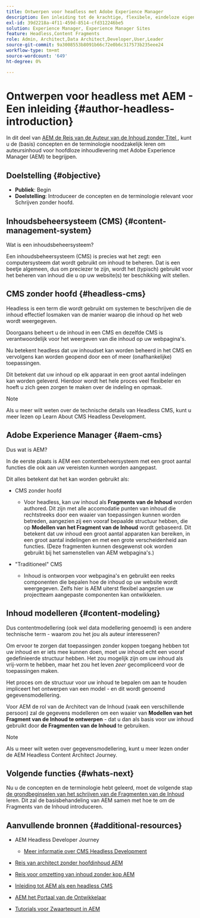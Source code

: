 ```yaml
---
title: Ontwerpen voor headless met Adobe Experience Manager
description: Een inleiding tot de krachtige, flexibele, eindeloze eigenschappen van Adobe Experience Manager, en hoe te om inhoud voor uw project te ontwerpen.
exl-id: 39d2218a-4f11-459d-8514-cfd312246be5
solution: Experience Manager, Experience Manager Sites
feature: Headless,Content Fragments
role: Admin, Architect,Data Architect,Developer,User,Leader
source-git-commit: 9a3008553b8091b66c72e0b6c317573b235eee24
workflow-type: tm+mt
source-wordcount: '649'
ht-degree: 0%

---
```


# Ontwerpen voor headless met AEM - Een inleiding {#author-headless-introduction}

In dit deel van [ AEM de Reis van de Auteur van de Inhoud zonder Titel ](overview.md), kunt u de (basis) concepten en de terminologie noodzakelijk leren om auteursinhoud voor hoofdloze inhoudlevering met Adobe Experience Manager (AEM) te begrijpen.

## Doelstelling {#objective}

* **Publiek**: Begin
* **Doelstelling**: Introduceer de concepten en de terminologie relevant voor Schrijven zonder hoofd.

## Inhoudsbeheersysteem (CMS) {#content-management-system}

Wat is een inhoudsbeheersysteem?

Een inhoudsbeheersysteem (CMS) is precies wat het zegt: een computersysteem dat wordt gebruikt om inhoud te beheren. Dat is een beetje algemeen, dus om preciezer te zijn, wordt het (typisch) gebruikt voor het beheren van inhoud die u op uw website(s) ter beschikking wilt stellen.

## CMS zonder hoofd {#headless-cms}

Headless is een term die wordt gebruikt om systemen te beschrijven die de inhoud effectief losmaken van de manier waarop die inhoud op het web wordt weergegeven.

Doorgaans beheert u de inhoud in een CMS en dezelfde CMS is verantwoordelijk voor het weergeven van die inhoud op uw webpagina&#39;s.

Nu betekent headless dat uw inhoudset kan worden beheerd in het CMS en vervolgens kan worden geopend door een of meer (onafhankelijke) toepassingen.

Dit betekent dat uw inhoud op elk apparaat in een groot aantal indelingen kan worden geleverd. Hierdoor wordt het hele proces veel flexibeler en hoeft u zich geen zorgen te maken over de indeling en opmaak.

>[!NOTE]
>
>Als u meer wilt weten over de technische details van Headless CMS, kunt u meer lezen op Learn About CMS Headless Development.

## Adobe Experience Manager {#aem-cms}

Dus wat is AEM?

In de eerste plaats is AEM een contentbeheersysteem met een groot aantal functies die ook aan uw vereisten kunnen worden aangepast.

Dit alles betekent dat het kan worden gebruikt als:

* CMS zonder hoofd
   * Voor headless, kan uw inhoud als **Fragments van de Inhoud** worden authored.
Dit zijn met alle accomodatie punten van inhoud die rechtstreeks door een waaier van toepassingen kunnen worden betreden, aangezien zij een vooraf bepaalde structuur hebben, die op **Modellen van het Fragment van de Inhoud** wordt gebaseerd.
Dit betekent dat uw inhoud een groot aantal apparaten kan bereiken, in een groot aantal indelingen en met een grote verscheidenheid aan functies.
(Deze fragmenten kunnen desgewenst ook worden gebruikt bij het samenstellen van AEM webpagina&#39;s.)

* &quot;Traditioneel&quot; CMS
   * Inhoud is ontworpen voor webpagina&#39;s en gebruikt een reeks componenten die bepalen hoe de inhoud op uw website wordt weergegeven. Zelfs hier is AEM uiterst flexibel aangezien uw projectteam aangepaste componenten kan ontwikkelen.

## Inhoud modelleren {#content-modeling}

Dus contentmodellering (ook wel data modellering genoemd) is een andere technische term - waarom zou het jou als auteur interesseren?

Om ervoor te zorgen dat toepassingen zonder koppen toegang hebben tot uw inhoud en er iets mee kunnen doen, moet uw inhoud echt een vooraf gedefinieerde structuur hebben. Het zou mogelijk zijn om uw inhoud als vrij-vorm te hebben, maar het zou het leven *zeer* gecompliceerd voor de toepassingen maken.

Het proces om de structuur voor uw inhoud te bepalen om aan te houden impliceert het ontwerpen van een model - en dit wordt genoemd gegevensmodellering.

Voor AEM de rol van de Architect van de Inhoud (vaak een verschillende persoon) zal de gegevens modelleren om een waaier van **Modellen van het Fragment van de Inhoud te ontwerpen** - dat u dan als basis voor uw inhoud gebruikt door **de Fragmenten van de Inhoud** te gebruiken.

>[!NOTE]
>
>Als u meer wilt weten over gegevensmodellering, kunt u meer lezen onder de AEM Headless Content Architect Journey.

## Volgende functies {#whats-next}

Nu u de concepten en de terminologie hebt geleerd, moet de volgende stap [ de grondbeginselen van het schrijven van de Fragmenten van de Inhoud ](basics.md) leren. Dit zal de basisbehandeling van AEM samen met hoe te om de Fragments van de Inhoud introduceren.

## Aanvullende bronnen {#additional-resources}

* AEM Headless Developer Journey
   * [Meer informatie over CMS Headless Development](/help/journey-headless/developer/learn-about.md)

* [Reis van architect zonder hoofdinhoud AEM](/help/journey-headless/architect/overview.md)

* [Reis voor omzetting van inhoud zonder kop AEM](/help/journey-headless/translation/overview.md)

* [Inleiding tot AEM als een headless CMS](/help/sites-developing/headless/introduction.md)

* [ AEM het Portaal van de Ontwikkelaar ](https://experienceleague.adobe.com/landing/experience-manager/headless/developer.html)

* [ Tutorials voor Zwaartepunt in AEM ](https://experienceleague.adobe.com/docs/experience-manager-learn/getting-started-with-aem-headless/overview.html)
